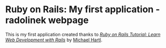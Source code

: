 # Ruby on Rails: My first application - radolinek webpage 

This is my first application created thanks to 
[*Ruby on Rails Tutorial:
Learn Web Development with Rails*](http://www.railstutorial.org/)
by [Michael Hartl](http://www.michaelhartl.com/).
